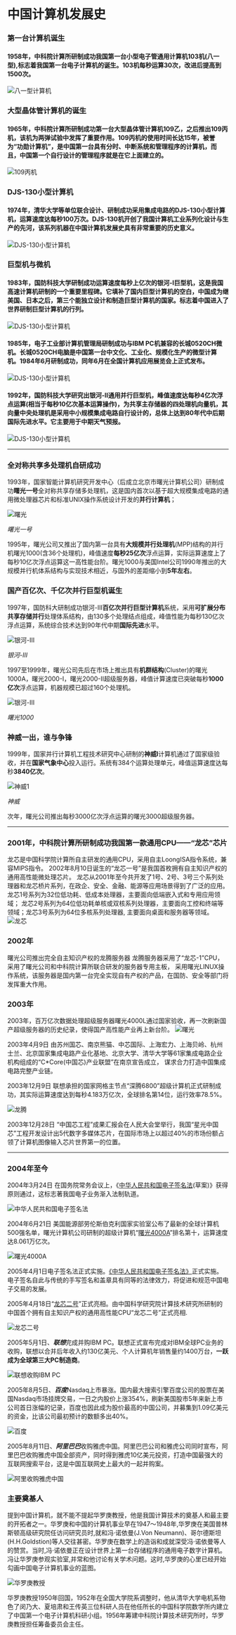 # 中国计算机发展史
### 第一台计算机诞生

#### 1958年，中科院计算所研制成功我国第一台小型电子管通用计算机103机(八一型),标志着我国第一台电子计算机的诞生。103机每秒运算30次，改进后提高到1500次。 
![八一型计算机](https://ss3.bdstatic.com/70cFv8Sh_Q1YnxGkpoWK1HF6hhy/it/u=1739651717,1413026902&fm=26&gp=0.jpg)

### 大型晶体管计算机的诞生

#### 1965年，中科院计算所研制成功第一台大型晶体管计算机109乙，之后推出109丙机，该机为两弹试验中发挥了重要作用。109丙机的使用时间长达15年，被誉为“功勋计算机”，是中国第一台具有分时、中断系统和管理程序的计算机，而且，中国第一个自行设计的管理程序就是在它上面建立的。
![109丙机](https://timgsa.baidu.com/timg?image&quality=80&size=b9999_10000&sec=1606034471303&di=6c1e125e0f493e957ee69b23971f8608&imgtype=0&src=http%3A%2F%2Fhealth.cnr.cn%2Fjkgdxw%2F20150907%2FW020150907726771556760.png)

### DJS-130小型计算机
#### 1974年，清华大学等单位联合设计、研制成功采用集成电路的DJS-130小型计算机，运算速度达每秒100万次。DJS-130机开创了我国计算机工业系列化设计与生产的先河，该系列机器在中国计算机发展史具有非常重要的历史意义。
![DJS-130小型计算机](https://www.ccf.org.cn/upload/resources/image/2018/09/12/86048.png)

### 巨型机与微机
#### 1983年，国防科技大学研制成功运算速度每秒上亿次的银河-I巨型机，这是我国高速计算机研制的一个重要里程碑。它填补了国内巨型计算机的空白，中国成为继美国、日本之后，第三个能独立设计和制造巨型计算机的国家。标志着中国进入了世界研制巨型计算机的行列。
![DJS-130小型计算机](https://bkimg.cdn.bcebos.com/pic/9e3df8dcd100baa1bf0d38134f10b912c8fc2e70?x-bce-process=image/watermark,image_d2F0ZXIvYmFpa2U4MA==,g_7,xp_5,yp_5)
#### 1985年，电子工业部计算机管理局研制成功与IBM PC机兼容的长城0520CH微机。长城0520CH电脑是中国第一台中文化、工业化、规模化生产的微型计算机。1984年6月研制成功，同年6月在全国计算机应用展览会上正式发布。
![DJS-130小型计算机](https://bkimg.cdn.bcebos.com/pic/9345d688d43f879402bb6249d91b0ef41bd53a14?x-bce-process=image/watermark,image_d2F0ZXIvYmFpa2UxNTA=,g_7,xp_5,yp_5)

#### 1992年，国防科技大学研究出银河-II通用并行巨型机，峰值速度达每秒4亿次浮点运算(相当于每秒10亿次基本运算操作)，为共享主存储器的四处理机向量机，其向量中央处理机是采用中小规模集成电路自行设计的，总体上达到80年代中后期国际先进水平。它主要用于中期天气预报。

![DJS-130小型计算机](https://bkimg.cdn.bcebos.com/pic/2fdda3cc7cd98d10a9d7fa112e3fb80e7bec908b?x-bce-process=image/watermark,image_d2F0ZXIvYmFpa2U5Mg==,g_7,xp_5,yp_5)

_ _ _ _
### 全对称共享多处理机自研成功
1993年，国家智能计算机研究开发中心（后成立北京市曙光计算机公司）研制成功**曙光一号**全对称共享存储多处理机，这是国内首次以基于超大规模集成电路的通用微处理器芯片和标准UNIX操作系统设计开发的**并行计算机**；

![曙光](https://p3.ssl.qhimgs1.com/sdr/400__/t018ee623cbaa0404f3.jpg "曙光一号")

  *曙光一号*

1995年，曙光公司又推出了国内第一台具有**大规模并行处理机**(MPP)结构的并行机曙光1000(含36个处理机)，峰值速度**每秒25亿次**浮点运算，实际运算速度上了每秒10亿次浮点运算这一高性能台阶。曙光1000与美国Intel公司1990年推出的大规模并行机体系结构与实现技术相近，与国外的差距缩小到**5年左右**。

### 国产百亿次、千亿次并行巨型机诞生
1997年，国防科大研制成功银河-III**百亿次并行巨型计算机**系统，采用**可扩展分布共享存储并行**处理体系结构，由130多个处理结点组成，峰值性能为每秒130亿次浮点运算，系统综合技术达到90年代中期**国际先进**水平。

![银河-III](http://n.sinaimg.cn/sinacn20108/750/w500h250/20190619/3a5d-hyrtarw0396993.jpg "银河")

  *银河-III*
  
1997至1999年，曙光公司先后在市场上推出具有**机群结构**(Cluster)的曙光1000A，曙光2000-I，曙光2000-II超级服务器，峰值计算速度已突破每秒**1000亿次**浮点运算，机器规模已超过160个处理机。

![银河-III](https://p1.ssl.qhimg.com/dr/270_500_/t01c339dcceb83e9db6.jpg?size=383x509 "曙光1000")

  *曙光1000*
  
### 神威一出，谁与争锋
1999年，国家并行计算机工程技术研究中心研制的**神威I**计算机通过了国家级验收，并在**国家气象中心**投入运行。系统有384个运算处理单元，峰值运算速度达每秒**3840亿次**。

![神威1](https://p1.ssl.qhimg.com/dr/270_500_/t016053e6c7cfe75557.jpg?size=200x152 "神威")

 *神威*
  
次年，曙光公司推出每秒3000亿次浮点运算的曙光3000超级服务器。
_ _ _ _
### 2001年，中科院计算所研制成功我国第一款通用CPU——“龙芯”芯片
龙芯是中国科学院计算所自主研发的通用CPU，采用自主LoongISA指令系统，兼容MIPS指令。
2002年8月10日诞生的“龙芯一号”是我国首枚拥有自主知识产权的通用高性能微处理芯片。
龙芯从2001年至今共开发了1号、2号、3号三个系列处理器和龙芯桥片系列，在政企、安全、金融、能源等应用场景得到了广泛的应用。 
龙芯1号系列为32位低功耗、低成本处理器，主要面向低端嵌入式和专用应用领域；
龙芯2号系列为64位低功耗单核或双核系列处理器，主要面向工控和终端等领域；龙芯3号系列为64位多核系列处理器, 主要面向桌面和服务器等领域。
![龙芯](https://timgsa.baidu.com/timg?image&quality=80&size=b9999_10000&sec=1606026451933&di=435547ec0df5a90d3ce44aab6320d1dd&imgtype=0&src=http%3A%2F%2Fpic163.nipic.com%2Ffile%2F20180501%2F9354332_213802658036_2.jpg "龙芯")

### 2002年
曙光公司推出完全自主知识产权的龙腾服务器
龙腾服务器采用了“龙芯-1”CPU，采用了曙光公司和中科院计算所联合研发的服务器专用主板，
采用曙光LINUX操作系统，该服务器是国内第一台完全实现自有产权的产品，在国防、安全等部门将发挥重大作用。

### 2003年

2003年，百万亿次数据处理超级服务器曙光4000L通过国家验收，再一次刷新国产超级服务器的历史纪录，使得国产高性能产业再上新台阶。
![曙光](https://ss0.bdstatic.com/70cFuHSh_Q1YnxGkpoWK1HF6hhy/it/u=2748318435,3297053375&fm=26&gp=0.jpg "曙光")

2003年4月9日 
由苏州国芯、南京熊猫、中芯国际、上海宏力、上海贝岭、杭州士兰、北京国家集成电路产业化基地、北京大学、清华大学等61家集成电路企业机构组成的“C*Core(中国芯)产业联盟”在南京宣告成立，
谋求合力打造中国集成电路完整产业链。

2003年12月9日 联想承担的国家网格主节点“深腾6800”超级计算机正式研制成功，其实际运算速度达到每秒4.183万亿次，全球排名第14位，运行效率78.5%。

![龙腾](https://ss1.bdstatic.com/70cFuXSh_Q1YnxGkpoWK1HF6hhy/it/u=3838030958,2728640971&fm=26&gp=0.jpg "龙腾")

2003年12月28日 “中国芯工程”成果汇报会在人民大会堂举行，我国“星光中国芯”工程开发设计出5代数字多媒体芯片，在国际市场上以超过40%的市场份额占领了计算机图像输入芯片世界第一的位置。
_ _ _ _
### 2004年至今
2004年3月24日 在国务院常务会议上，《[中华人民共和国电子签名法](https://baike.baidu.com/item/%E4%B8%AD%E5%8D%8E%E4%BA%BA%E6%B0%91%E5%85%B1%E5%92%8C%E5%9B%BD%E7%94%B5%E5%AD%90%E7%AD%BE%E5%90%8D%E6%B3%95/1780444?fr=aladdin)(草案)》获得原则通过，这标志著我国电子业务渐入法制轨道。

![中华人民共和国电子签名法](https://s3.ax1x.com/2020/11/22/D8CnAJ.jpg "中华人民共和国电子签名法")

2004年6月21日 美国能源部劳伦斯伯克利国家实验室公布了最新的全球计算机500强名单，曙光计算机公司研制的超级计算机“[曙光4000A](https://baike.baidu.com/item/%E6%9B%99%E5%85%894000A/7256130?fr=aladdin)”排名第十，运算速度达8.061万亿次。

![曙光4000A](https://s3.ax1x.com/2020/11/22/D8C6Hg.jpg "曙光4000A")

2005年4月1日电子签名法正式实施。[《中华人民共和国电子签名法》](https://baike.baidu.com/item/%E4%B8%AD%E5%8D%8E%E4%BA%BA%E6%B0%91%E5%85%B1%E5%92%8C%E5%9B%BD%E7%94%B5%E5%AD%90%E7%AD%BE%E5%90%8D%E6%B3%95/1780444?fr=aladdin)正式实施。电子签名自此与传统的手写签名和盖章具有同等的法律效力，将促进和规范中国电子交易的发展。

2005年4月18日“[龙芯二号](https://baike.baidu.com/item/%E9%BE%99%E8%8A%AF%E4%BA%8C%E5%8F%B7%E5%A2%9E%E5%BC%BA%E5%9E%8B%E5%A4%84%E7%90%86%E5%99%A8/10817081?fr=aladdin)”正式亮相。由中国科学研究院计算技术研究所研制的中国首个拥有自主知识产权的通用高性能CPU“龙芯二号”正式亮相.

![龙芯二号](https://s3.ax1x.com/2020/11/22/D8CDjf.jpg "龙芯二号")

2005年5月1日、***联想***完成并购IBM PC。联想正式宣布完成对IBM全球PC业务的收购，联想以合并后年收入约130亿美元、个人计算机年销售量约1400万台，**一跃成为全球第三大PC制造商**。

![联想收购IBM PC](https://s3.ax1x.com/2020/11/22/D8CBgP.jpg )

2005年8月5日、***百度***Nasdaq上市暴涨。国内最大搜索引擎百度公司的股票在美国Nasdaq市场挂牌交易，一日之内股价上涨354%，刷新美国股市5年来新上市公司首日涨幅的记录，百度也因此成为股价最高的中国公司，并募集到1.09亿美元的资金，比该公司最初预计的数额多出40%。

![百度](https://s3.ax1x.com/2020/11/22/D8Csu8.jpg "百度")

2005年8月11日、***阿里巴巴***收购雅虎中国。阿里巴巴公司和雅虎公司同时宣布，阿里巴巴收购雅虎中国全部资产，同时得到雅虎10亿美元投资，打造中国最强大的互联网搜索平台，这是中国互联网史上最大的一起并购案。

![阿里收购雅虎中国](https://s3.ax1x.com/2020/11/22/D8C03t.jpg )

### 主要奠基人
提到中国计算机，就不能不提起华罗庚教授，他是我国计算技术的奠基人和最主要的开拓者之一。华罗庚和中国的计算机事业早在1947～1948年,华罗庚在美国普林斯顿高级研究院任访问研究员时,就和冯·诺依曼(J.Von Neumann)、哥尔德斯坦(H.H.Goldstion)等人交往甚密。华罗庚在数学上的造诣和成就深受冯·诺依曼等人的赞赏。当时,冯·诺依曼正在设计世界上第一台存储程序的通用电子数字计算机。冯让华罗庚参观实验室,并常和他讨论有关学术问题。这时,华罗庚的心里已经开始勾画中国电子计算机事业的蓝图。

![华罗庚教授](https://s3.ax1x.com/2020/11/22/D8PsR1.jpg "华罗庚教授")

华罗庚教授1950年回国，1952年在全国大学院系调整时，他从清华大学电机系物色了闵乃大、夏培肃和王传英三位科研人员在他任所长的中国科学院数学所内建立了中国第一个电子计算机科研小组。1956年筹建中科院计算技术研究所时，华罗庚教授担任筹备委员会主任。
